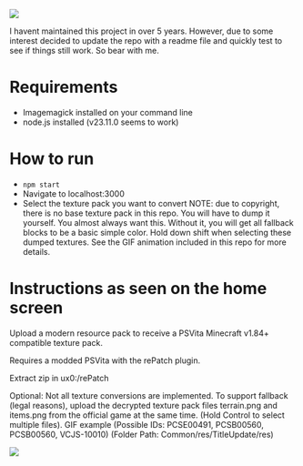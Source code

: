 ![](public/img/psvita.gif)

I havent maintained this project in over 5 years. However, due to some interest decided to update the repo with a readme file and quickly test to see if things still work. So bear with me.

# Requirements
- Imagemagick installed on your command line
- node.js installed (v23.11.0 seems to work)

# How to run
- `npm start`
- Navigate to localhost:3000
- Select the texture pack you want to convert
NOTE: due to copyright, there is no base texture pack in this repo. You will have to dump it yourself. You almost always want this. Without it, you will get all fallback blocks to be a basic simple color. Hold down shift when selecting these dumped textures. See the GIF animation included in this repo for more details.

# Instructions as seen on the home screen
Upload a modern resource pack to receive a PSVita Minecraft v1.84+ compatible texture pack.

Requires a modded PSVita with the rePatch plugin.

Extract zip in ux0:/rePatch

Optional: Not all texture conversions are implemented. To support fallback (legal reasons), upload the decrypted texture pack files terrain.png and items.png from the official game at the same time. (Hold Control to select multiple files). GIF example
(Possible IDs: PCSE00491, PCSB00560, PCSB00560, VCJS-10010)
(Folder Path: Common/res/TitleUpdate/res) 

![](public/img/how_to_select_multi_files.gif)